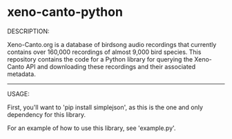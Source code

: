 xeno-canto-python
=================

DESCRIPTION:

Xeno-Canto.org is a database of birdsong audio recordings that currently contains over 160,000 recordings of almost 9,000 bird species. This repository contains the code for a Python library for querying the Xeno-Canto API and downloading these recordings and their associated metadata.

---------------------------------------------------------------

USAGE:

First, you'll want to 'pip install simplejson', as this is the one and only dependency for this library.

For an example of how to use this library, see 'example.py'.
